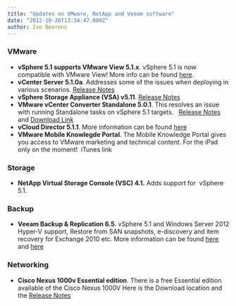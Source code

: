```yaml
---
title: "Updates on VMware, NetApp and Veeam software"
date: "2012-10-26T13:34:47.000Z"
author: Ivo Beerens
---
```


### VMware

- **vSphere 5.1 supports VMware View 5.1.x**. vSphere 5.1 is now compatible with VMware View! More info can be found [here](http://kb.VMware.com/selfservice/microsites/search.do?language=en_US&cmd=displayKC&externalId=2035268).
- **vCenter Server 5.1.0a**. Addresses some of the issues when deploying in various scenarios. [Release Notes](https://www.VMware.com/support/vSphere5/doc/vSphere-vcenter-server-510a-release-notes.html)
- **vSphere Storage Appliance (VSA) v5.11**. [Release Notes](https://www.VMware.com/support/vsa/doc/vSphere-storage-appliance-511-release-notes.html)
- **VMware vCenter Converter Standalone 5.0.1**. This resolves an issue with running Standalone tasks on vSphere 5.1 targets.   [Release Notes](http://www.VMware.com/support/converter/doc/conv_sa_501_rel_notes.html) and [Download Link](https://my.VMware.com/web/VMware/info/slug/infrastructure_operations_management/VMware_vcenter_converter_standalone/5_0?utm_medium=twitter&utm_campaign=Feed:%2520VMwareFrontExperience%2520(VMware%2520Front%2520Experience))
- **vCloud Director 5.1.1**. More information can be found [here](http://blogs.VMware.com/vSphere/2012/10/vcloud-director-5-1-1-released.html)
- **VMware Mobile Knowlegde Portal**. The Mobile Knowledge Portal gives you access to VMware marketing and technical content. For the iPad only on the moment!  iTunes link

### Storage

- **NetApp Virtual Storage Console (VSC) 4.1.** Adds support for  vSphere 5.1.

### Backup

- **Veeam Backup & Replication 6.5**. vSphere 5.1 and Windows Server 2012 Hyper-V support, Restore from SAN snapshots, e-discovery and item recovery for Exchange 2010 etc. More information can be found [here](http://www.veeam.com/vm-backup-recovery-replication-software.html?ad=menu) and [here](http://www.youtube.com/watch?v=WxOBsCi5opU)

### Networking

- **Cisco Nexus 1000v Essential edition**. There is a free Essential edition available of the Cisco Nexus 1000V Here is the Download location and the [Release Notes](http://www.cisco.com/en/US/docs/switches/datacenter/nexus1000/sw/4_2_1_s_v_2_1_1/release/notes/n1000v_rn.html#wp163504)



